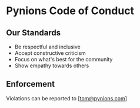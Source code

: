 # Pynions Code of Conduct

## Our Standards

- Be respectful and inclusive
- Accept constructive criticism
- Focus on what's best for the community
- Show empathy towards others

## Enforcement

Violations can be reported to [tom@pynions.com]
